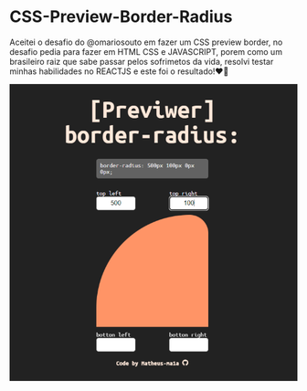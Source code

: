 # CSS-Preview-Border-Radius

 Aceitei o desafio do @omariosouto em fazer um CSS preview border, no desafio pedia para fazer em HTML CSS e JAVASCRIPT, porem como um brasileiro raiz que sabe passar pelos sofrimetos da vida, resolvi testar minhas habilidades no REACTJS e este foi o resultado!❤🤞
 

![Web 1](https://github.com/matheus-ma1a/CSS-Preview-Border-Radius/blob/main/Screenshot_1.png)
